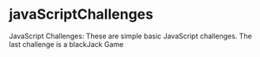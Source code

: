 # javaScriptChallenges
JavaScript Challenges:
These are simple basic JavaScript challenges. The last challenge is a blackJack Game

